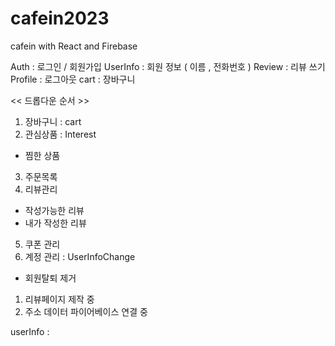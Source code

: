 # cafein2023 

cafein with React and Firebase

Auth : 로그인 / 회원가입
UserInfo : 회원 정보 ( 이름 , 전화번호 )
Review : 리뷰 쓰기
Profile : 로그아웃
cart : 장바구니


<< 드롭다운 순서 >>
1) 장바구니 : cart
2) 관심상품 : Interest
- 찜한 상품
3) 주문목록
4) 리뷰관리
- 작성가능한 리뷰
- 내가 작성한 리뷰
5) 쿠폰 관리
6) 계정 관리 : UserInfoChange
- 회원탈퇴 제거


1) 리뷰페이지 제작 중
2) 주소 데이터 파이어베이스 연결 중


userInfo : 